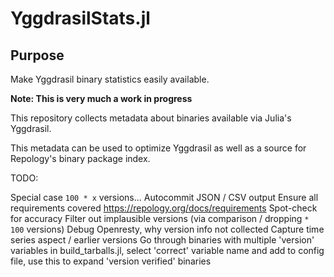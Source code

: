 # YggdrasilStats.jl

## Purpose

Make Yggdrasil binary statistics easily available.

**Note: This is very much a work in progress**

This repository collects metadata about binaries available via Julia's Yggdrasil.

This metadata can be used to optimize Yggdrasil as well as a source for Repology's binary package index.

TODO:

Special case `100 * x` versions...
Autocommit JSON / CSV output
Ensure all requirements covered <https://repology.org/docs/requirements>
Spot-check for accuracy
Filter out implausible versions (via comparison / dropping `* 100` versions)
Debug Openresty, why version info not collected
Capture time series aspect / earlier versions
Go through binaries with multiple 'version' variables in build_tarballs.jl, select 'correct' variable name and add to config file, use this to expand 'version verified' binaries
